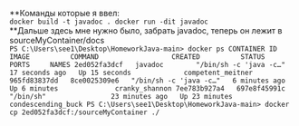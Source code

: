 **Команды которые я ввел:<br>
``
docker build -t javadoc .
docker run -dit javadoc    
``<br>
**Дальше здесь мне нужно было, забрать javadoc, теперь он лежит в sourceMyContainer/docs<br>
``PS C:\Users\see1\Desktop\HomeworkJava-main> docker ps
CONTAINER ID   IMAGE          COMMAND                  CREATED          STATUS          PORTS     NAMES
2ed052fa3dcf   javadoc        "/bin/sh -c 'java -c…"   17 seconds ago   Up 15 seconds             competent_meitner
965fd83837dd   8ce0025309e6   "/bin/sh -c 'java -c…"   6 minutes ago    Up 6 minutes              cranky_shannon
7ee783b927a4   697e8f45991c   "/bin/sh"                23 minutes ago   Up 23 minutes             condescending_buck
PS C:\Users\see1\Desktop\HomeworkJava-main> docker cp 2ed052fa3dcf:/sourceMyContainer ./
``
